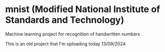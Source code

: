 # mnist (Modified National Institute of Standards and Technology)
Machine learning project for recognition of handwritten numbers

This is an old project that I'm uploading today 13/09/2024